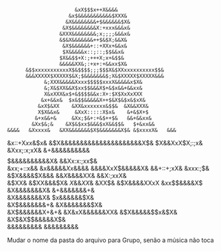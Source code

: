                                                                 
                          &xX$$$x++X&&&&                          
                        &x$&&&&&&&&&&&$XXX&                       
                       &X&&&&&&&&+$&&&&&&$X&                      
                      &X$&&&&&&&&X:+xxx&&&x&                      
                     &XXX&&&&&&&&;x;;;;&&&x&                      
                     &$&X&&&&&&&++$&$X;&&X&                       
                      &X$&&&&&&+::+XXx+&&x&                       
                      $X&&&&&x::;::;$$&&x&                        
                     $X&&$$+X:;+++X;x+&$$&                        
                     &&&&&XX&;:+x+:+&&xx$X&                       
          &$$xxxxxxxxxxxX$&$$$$;;;$$$X&$XXxxxxxxxxxx$$&           
          &&&XXXXX$XXXXX$&X;$&&&&&&&$;X&$XXXXX$XXXXX&&&           
                &;XXX&&&&&Xxxx$$$$$xxxX&&&&&x$X&                  
                &;X&$XX&&X$xx$$&&&X$+&$x&&+&&xx&                  
                X&xXXX&x$+&$$$$&&x:X+:$X$XxXxXXX                  
               &x+&&x&  $x&$$&&&&&X++$&X$&$x&$xX&                 
              &xX$&XX    &XX&xxxxxxx&$$&  &X&&XXX&                
              X$X&&x&     &XxX:::::X$x&    &+&$X+$                
             &+x&&+&     &Xx;$&+:+&$++$&   &&+&&xx&               
            &Xx$&;&    &X$&$xx$&&&$xX&&$$&   $+&xx&&              
    &&&&   &Xxxxx&   &XX&&&&&&&$X$&&&&&&&X$& &$xxxxX&   &&&       
   &x::+X$xx$&$x&  &$X&&&&&&&&&&&&&&&&&&&&&X$& $X&&XxX$X;:;x&     
    &Xxx;:x;xX&   &+&&&&&&&&&&$$$$$&&&&&&&&&&X& &&Xx:x:;xx$&      
  &xx;+::x&&    &x&&&&&$Xx$&&&&   &&&&XxX$&&&&&X&   &&+::+;xX&    
 &xxx:;$&     &$X&&&&$X&&&             &&$X$&&&&XX&   &&X:;xxX&   
  &$XX&     &$XX&&&$X&                     $X$&&$XX$&    &XX$&    
          &$X&&&&XXxX                      &xx$$&&&&X$            
         &X&&&&&&&X&                         &+&&&&&&&+&          
       &X&&&&&&&X&                             $x&&&&&&$X&        
     &X$&&&&&&&+&                               &X&&&&&&&$X&      
   &X$&&&&&&X+&+&                               &X&xX&&&&&&XX&    
 &$X&&&&&$$x&$X&                                 &X$&X$$&&&&&X$&  
 &&&&&&&&&                                             &&&&&&&&&  

Mudar o nome da pasta do arquivo para Grupo, senão a música não toca
